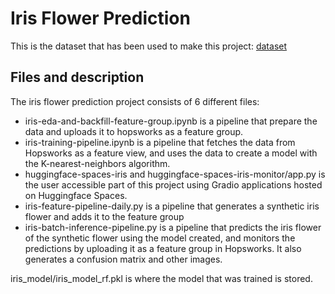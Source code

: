 # Iris Flower Prediction
This is the dataset that has been used to make this project: [dataset](https://repo.hops.works/master/hopsworks-tutorials/data/iris.csv)

## Files and description
The iris flower prediction project consists of 6 different files:
- iris-eda-and-backfill-feature-group.ipynb is a pipeline that prepare the data and uploads it to hopsworks as a feature group. 
- iris-training-pipeline.ipynb is a pipeline that fetches the data from Hopsworks as a feature view, and uses the data to create a model with the K-nearest-neighbors algorithm.
- huggingface-spaces-iris and huggingface-spaces-iris-monitor/app.py is the user accessible part of this project using Gradio applications hosted on Huggingface Spaces.
- iris-feature-pipeline-daily.py is a pipeline that generates a synthetic iris flower and adds it to the feature group
- iris-batch-inference-pipeline.py is a pipeline that predicts the iris flower of the synthetic flower using the model created, and monitors the predictions by uploading it as a feature group in Hopsworks. It also generates a confusion matrix and other images. 

iris_model/iris_model_rf.pkl is where the model that was trained is stored. 
